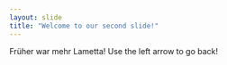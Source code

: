 ```yaml
---
layout: slide
title: "Welcome to our second slide!"
---
```

Früher war mehr Lametta!
Use the left arrow to go back!
